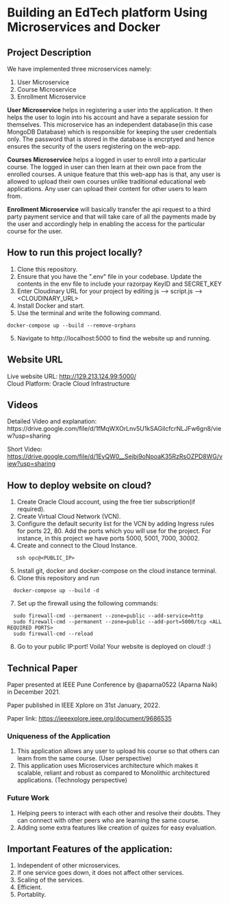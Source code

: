 # Building an EdTech platform Using Microservices and Docker

<h2>Project Description</h2>

We have implemented three microservices namely:

1. User Microservice
2. Course Microservice
3. Enrollment Microservice

<b>User Microservice</b> helps in registering a user into the application. It then helps the user to login into his account and have a separate session for themselves. This microservice has an independent database(in this case MongoDB Database) which is responsible for keeping the user credentials only. The password that is stored in the database is encrptyed and hence ensures the security of the users registering on the web-app.  

<b>Courses Microservice</b> helps a logged in user to enroll into a particular course. The logged in user can then learn at their own pace from the enrolled courses. A unique feature that this web-app has is that, any user is allowed to upload their own courses unlike traditional educational web applications. Any user can upload their content for other users to learn from. 

<b>Enrollment Microservice</b> will basically transfer the api request to a third party payment service and that will take care of all the payments made by the user and accordingly help in enabling the access for the particular course for the user.

<h2>How to run this project locally?</h2>

1. Clone this repository.
2. Ensure that you have the ".env" file in your codebase. Update the contents in the env file to include your razorpay KeyID and SECRET_KEY 
3. Enter Cloudinary URL for your project by editing js --> script.js --> <CLOUDINARY_URL>
4. Install Docker and start.
5. Use the terminal and write the following command. 
```
docker-compose up --build --remove-orphans
```
5. Navigate to http://localhost:5000 to find the website up and running. 

<h2>Website URL</h2>

Live website URL: http://129.213.124.99:5000/ \
Cloud Platform: Oracle Cloud Infrastructure 

<h2>Videos</h2>
Detailed Video and explanation: https://drive.google.com/file/d/1fMqWXOrLnv5U1kSAGilcfcrNLJFw6gn8/view?usp=sharing 

Short Video: https://drive.google.com/file/d/1EyQW0__Sejbi9oNpoaK35RzRsOZPD8WG/view?usp=sharing

<h2>How to deploy website on cloud?</h2>

1. Create Oracle Cloud account, using the free tier subscription(if required). 
2. Create Virtual Cloud Network (VCN). 
3. Configure the default security list for the VCN by adding Ingress rules for ports 22, 80. Add the ports which you will use for the project. For instance, in this project we have ports 5000, 5001, 7000, 30002. 
4. Create and connect to the Cloud Instance. 
```
   ssh opc@<PUBLIC_IP> 
```
5. Install git, docker and docker-compose on the cloud instance terminal. 
6. Clone this repository and run 
```
  docker-compose up --build -d
```
7. Set up the firewall using the following commands: 
```
  sudo firewall-cmd --permanent --zone=public --add-service=http 
  sudo firewall-cmd --permanent --zone=public --add-port=5000/tcp <ALL REQUIRED PORTS>
  sudo firewall-cmd --reload
```
8. Go to your public IP:port! Voila! Your website is deployed on cloud! :) 

<h2>Technical Paper</h2>
Paper presented at IEEE Pune Conference by @aparna0522 (Aparna Naik) in December 2021.

Paper published in IEEE Xplore on 31st January, 2022. 

Paper link: https://ieeexplore.ieee.org/document/9686535

<h3>Uniqueness of the Application</h3>

1. This application allows any user to upload his course so that others can learn from the same course. (User perspective)
2. This application uses Microservices architecture which makes it scalable, reliant and robust as compared to Monolithic architectured applications. (Technology perspective)

<h3>Future Work</h3>

1. Helping peers to interact with each other and resolve their doubts. They can connect with other peers who are learning the same course. 
2. Adding some extra features like creation of quizes for easy evaluation. 

<h2>Important Features of the application:</h2>

1. Independent of other microservices.  
2. If one service goes down, it does not affect other services. 
3. Scaling of the services.
4. Efficient.
5. Portablity. 
